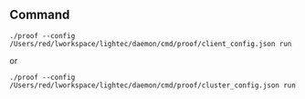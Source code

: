 ## Command

    ./proof --config /Users/red/lworkspace/lightec/daemon/cmd/proof/client_config.json run

or

    ./proof --config /Users/red/lworkspace/lightec/daemon/cmd/proof/cluster_config.json run
